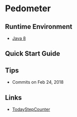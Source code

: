 # Pedometer

## Runtime Environment
- [Java 8](http://www.oracle.com/technetwork/java/javase/downloads/jdk8-downloads-2133151.html)

## Quick Start Guide

## Tips
- Commits on Feb 24, 2018

## Links
- [TodayStepCounter](https://github.com/jiahongfei/TodayStepCounter)